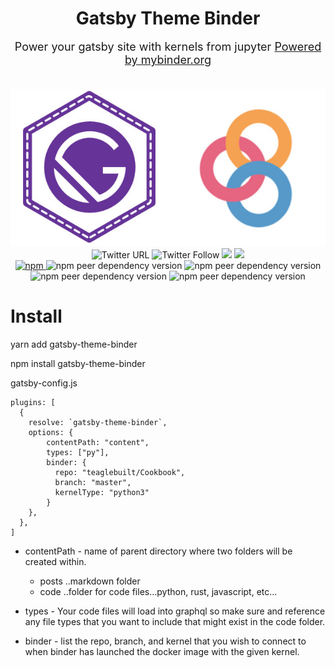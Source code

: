 <div align="center">
  <h1 style="margin-bottom: 0;">Gatsby Theme Binder</h1>
  <p style="margin-top: 1em; margin-bottom: 2em; font-size: large;">
    Power your gatsby site with kernels from jupyter
    <a href="https://mybinder.org" alt="drf" target="_blank" rel="noreferrer">
      Powered by mybinder.org
    </a>
    <div>
        <img src="https://raw.githubusercontent.com/teaglebuilt/gatsby-theme-binder/master/assets/imgonline-com-ua-twotoone-6B8knnTJ7Z.jpg">
    </div>
    <div>
        <img alt="Twitter URL" src="https://img.shields.io/twitter/url?style=social&url=https%3A%2F%2Fgithub.com%2Fteaglebuilt%2Fgatsby-theme-binder">
        <img alt="Twitter Follow" src="https://img.shields.io/twitter/follow/DillanTeagle?style=social">
        <img src="https://img.shields.io/github/watchers/teaglebuilt/gatsby-theme-binder?style=social">
        <img src="https://img.shields.io/github/stars/teaglebuilt/gatsby-theme-binder?style=social">
    </div>
    <div>
      <a href="https://img.shields.io/npm/v/@teaglebuilt/gatsby-theme-binder">
        <img alt="npm" src="https://img.shields.io/npm/v/@teaglebuilt/gatsby-theme-binder">
      </a>
      <img alt="npm peer dependency version" src="https://img.shields.io/npm/dependency-version/@teaglebuilt/gatsby-theme-binder/peer/gatsby-source-filesystem">
      <img alt="npm peer dependency version" src="https://img.shields.io/npm/dependency-version/@teaglebuilt/gatsby-theme-binder/peer/gatsby">
      <img alt="npm peer dependency version" src="https://img.shields.io/npm/dependency-version/@teaglebuilt/gatsby-theme-binder/peer/react">
      <img alt="npm peer dependency version" src="https://img.shields.io/npm/dependency-version/@teaglebuilt/gatsby-theme-binder/peer/react-dom">
  </div>
</div>

# Install

yarn add gatsby-theme-binder

npm install gatsby-theme-binder

gatsby-config.js

```
plugins: [
  {
    resolve: `gatsby-theme-binder`,
    options: {
        contentPath: "content",
        types: ["py"],
        binder: {
          repo: "teaglebuilt/Cookbook",
          branch: "master",
          kernelType: "python3"
        }
    },
  },
]
```

- contentPath - name of parent directory where two folders will be created within.

  - posts ..markdown folder
  - code ..folder for code files...python, rust, javascript, etc...

- types - Your code files will load into graphql so make sure and reference any file types that you want to include that might exist in the code folder.

- binder - list the repo, branch, and kernel that you wish to connect to when binder has launched the docker image with the given kernel.
